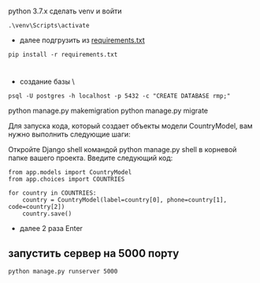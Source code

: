# 
python 3.7.x
сделать venv и войти

```shell
.\venv\Scripts\activate
```


- далее подгрузить из  [requirements.txt](requirements.txt)
```shell
pip install -r requirements.txt
```
#
- создание базы \
```shell
psql -U postgres -h localhost -p 5432 -c "CREATE DATABASE rmp;"
```


python manage.py makemigration
python manage.py migrate


Для запуска кода, который создает объекты модели CountryModel, вам нужно выполнить следующие шаги:

Откройте Django shell командой python manage.py shell в корневой папке вашего проекта.
Введите следующий код:

```
from app.models import CountryModel
from app.choices import COUNTRIES

for country in COUNTRIES:
    country = CountryModel(label=country[0], phone=country[1], code=country[2])
    country.save()
```

- далее 2 раза Enter
 ## запустить сервер на 5000 порту
```shell
python manage.py runserver 5000
```